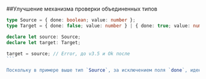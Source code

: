 ##Улучшение механизма проверки объединенных типов

`````ts
type Source = { done: boolean; value: number };
type Target = { done: false; value: number } | { done: true; value: number };

declare let source: Source;
declare let target: Target;

target = source; // Error, до v3.5 и Ok после
```

Поскольку в примере выше тип `Source`, за исключением поля `done`, идентичен типу `Target`, новый механизм проверки объединенных типов допускает присвоение значения первого типа идентификатору принадлежащего ко второму типу.
